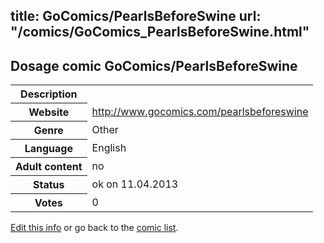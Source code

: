 title: GoComics/PearlsBeforeSwine
url: "/comics/GoComics_PearlsBeforeSwine.html"
---
Dosage comic GoComics/PearlsBeforeSwine
-----------------------------------------

<table class="comicinfo">
<tr>
<th>Description</th><td></td>
</tr>
<tr>
<th>Website</th><td><a href="http://www.gocomics.com/pearlsbeforeswine">http://www.gocomics.com/pearlsbeforeswine</a></td>
</tr>
<tr>
<th>Genre</th><td>Other</td>
</tr>
<tr>
<th>Language</th><td>English</td>
</tr>
<tr>
<th>Adult content</th><td>no</td>
</tr>
<tr>
<th>Status</th><td>ok on 11.04.2013</td>
</tr>
<tr>
<th>Votes</th><td>0</div></td>
</tr>
</table>

[Edit this info](/comics/GoComics_PearlsBeforeSwine_edit.html) or go back to the [comic list](../comic-index.html).
